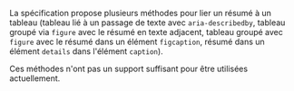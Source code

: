 La spécification propose plusieurs méthodes pour lier un résumé à un tableau (tableau lié à un passage de texte avec `aria-describedby`, tableau groupé via `figure` avec le résumé en texte adjacent, tableau groupé avec `figure` avec le résumé dans un élément `figcaption`, résumé dans un élément `details` dans l'élément `caption`).

Ces méthodes n'ont pas un support suffisant pour être utilisées actuellement.
